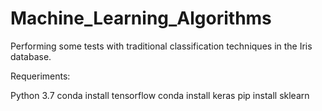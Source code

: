 # Machine_Learning_Algorithms
Performing some tests with traditional classification techniques in the Iris database.

Requeriments:

Python 3.7
conda install tensorflow
conda install keras
pip install sklearn
